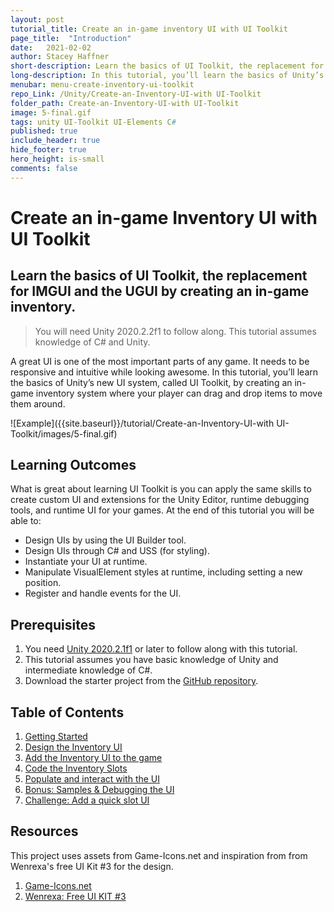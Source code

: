 ```yaml
---
layout: post
tutorial_title: Create an in-game inventory UI with UI Toolkit
page_title:  "Introduction"
date:   2021-02-02
author: Stacey Haffner
short-description: Learn the basics of UI Toolkit, the replacement for IMGUI and the Canvas based UI system by creating an in-game inventory.
long-description: In this tutorial, you’ll learn the basics of Unity’s new UI system, called UI Toolkit, by creating an in-game inventory system where your player can drag and drop items to move them around. 
menubar: menu-create-inventory-ui-toolkit
repo_Link: /Unity/Create-an-Inventory-UI-with UI-Toolkit
folder_path: Create-an-Inventory-UI-with UI-Toolkit
image: 5-final.gif
tags: unity UI-Toolkit UI-Elements C#
published: true
include_header: true
hide_footer: true
hero_height: is-small
comments: false
---
```


#  Create an in-game Inventory UI with UI Toolkit

## Learn the basics of UI Toolkit, the replacement for IMGUI and the UGUI by creating an in-game inventory.

> You will need Unity 2020.2.2f1 to follow along. This tutorial assumes knowledge of C# and Unity.

A great UI is one of the most important parts of any game. It needs to be responsive and intuitive while looking awesome. In this tutorial, you’ll learn the basics of Unity’s new UI system, called UI Toolkit, by creating an in-game inventory system where your player can drag and drop items to move them around. 

![Example]({{site.baseurl}}/tutorial/Create-an-Inventory-UI-with UI-Toolkit/images/5-final.gif)

## Learning Outcomes 
What is  great about learning UI Toolkit is you can apply the same skills to create custom UI and extensions for the Unity Editor, runtime debugging tools, and runtime UI for your games. At the end of this tutorial you will be able to:

- Design UIs by using the UI Builder tool.
- Design UIs through C# and USS (for styling).
- Instantiate your UI at runtime.
- Manipulate VisualElement styles at runtime, including setting a new position.
- Register and handle events for the UI. 

## Prerequisites

1. You need [Unity 2020.2.1f1](https://unity3d.com/get-unity/download) or later to follow along with this tutorial.
2. This tutorial assumes you have basic knowledge of Unity and intermediate knowledge of C#.
3. Download the starter project from the [GitHub repository](https://github.com/Yecats/GameDevTutorials).

## Table of Contents

1. [Getting Started](./articles/pt1.md)
2. [Design the Inventory UI](./articles/pt2.md)
3. [Add the Inventory UI to the game](./articles/pt3.md)
4. [Code the Inventory Slots](./articles/pt4.md)
5. [Populate and interact with the UI](./articles/pt5.md)
6. [Bonus: Samples & Debugging the UI](./articles/pt6.md)
7. [Challenge: Add a quick slot UI](./articles/pt7.md)

## Resources
This project uses assets from Game-Icons.net and inspiration from from Wenrexa's free UI Kit #3 for the design.

1. [Game-Icons.net](http://game-icons.net/)
2. [Wenrexa: Free UI KIT #3](https://wenrexa.itch.io/ui-different03)